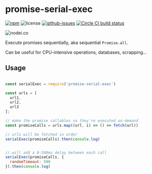 # promise-serial-exec

[![npm](https://img.shields.io/npm/v/promise-serial-exec.svg)](https://www.npmjs.com/package/promise-serial-exec) ![license](https://img.shields.io/npm/l/promise-serial-exec.svg) [![github-issues](https://img.shields.io/github/issues/revolunet/promise-serial-exec.svg)](https://github.com/revolunet/promise-serial-exec/issues) [![Circle CI build status](https://circleci.com/gh/revolunet/promise-serial-exec.svg?style=svg)](https://circleci.com/gh/revolunet/promise-serial-exec)

![nodei.co](https://nodei.co/npm/promise-serial-exec.png?downloads=true&downloadRank=true&stars=true)

Execute promises sequentially, aka sequential `Promise.all`.

Can be useful for CPU-intensive operations, databases, scrapping...

## Usage

```js

const serialExec = require('promise-serial-exec')

const urls = [
  url1,
  url2,
  url3
];

// make the promise callables so they're executed on-demand
const promiseCalls = urls.map((url, i) => () => fetch(url))

// urls will be fetched in order
serialExec(promiseCalls).then(console.log)


// will add a 0-500ms delay between each call
serialExec(promiseCalls, {
  randomTimeout: 500
}).then(console.log)
```

